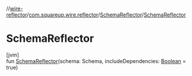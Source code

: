 //[wire-reflector](../../../index.md)/[com.squareup.wire.reflector](../index.md)/[SchemaReflector](index.md)/[SchemaReflector](-schema-reflector.md)

# SchemaReflector

[jvm]\
fun [SchemaReflector](-schema-reflector.md)(schema: Schema, includeDependencies: [Boolean](https://kotlinlang.org/api/latest/jvm/stdlib/kotlin/-boolean/index.html) = true)
